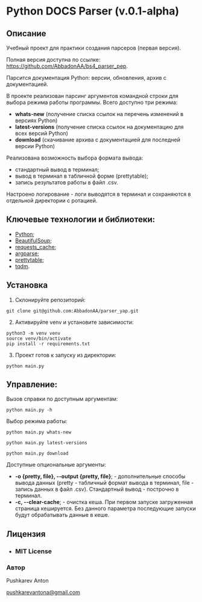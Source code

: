 # Python DOCS Parser (v.0.1-alpha)

## Описание

Учебный проект для практики создания парсеров (первая версия).

Полная версия доступна по ссылке:
https://github.com/AbbadonAA/bs4_parser_pep.

Парсится документация Python: версии, обновления, архив с документацией.

В проекте реализован парсинг аргументов командной строки для выбора режима работы программы. Всего доступно три режима:
- **whats-new** (получение списка ссылок на перечень изменений в версиях Python)
- **latest-versions** (получение списка ссылок на документацию для всех версий Python)
- **download** (скачивание архива с документацией для последней версии Python)

Реализована возможность выбора формата вывода:
- стандартный вывод в терминал;
- вывод в терминал в табличной форме (prettytable);
- запись результатов работы в файл .csv.

Настроено логирование - логи выводятся в терминал и сохраняются в отдельной директории с ротацией.

## Ключевые технологии и библиотеки:
- [Python](https://www.python.org/);
- [BeautifulSoup](https://pypi.org/project/beautifulsoup4/);
- [requests_cache](https://pypi.org/project/requests-cache/);
- [argparse](https://docs.python.org/3/library/argparse.html);
- [prettytable](https://pypi.org/project/prettytable/);
- [tqdm](https://pypi.org/project/tqdm/).

## Установка
1. Склонируйте репозиторий:
```
git clone git@github.com:AbbadonAA/parser_yap.git
```
2. Активируйте venv и установите зависимости:
```
python3 -m venv venv
source venv/bin/activate
pip install -r requirements.txt
```
3. Проект готов к запуску из директории:
```
python main.py
```
## Управление:

Вызов справки по доступным аргументам:
```
python main.py -h
```

Выбор режима работы:
```
python main.py whats-new
```
```
python main.py latest-versions
```
```
python main.py download
```

Доступные опциональные аргументы:
- **-o {pretty, file}, --output {pretty, file}**; - дополнительные способы вывода данных (pretty - табличный формат вывода в терминал, file - запись данных в файл .csv). Стандартный вывод - построчно в терминал.
- **-с, --clear-cache**; - очистка кеша. При первом запуске загруженная страница кешируется. Без данного параметра последующие запуски будут обрабатывать данные в кеше.

## Лицензия
- ### **MIT License**

### Автор
Pushkarev Anton

pushkarevantona@gmail.com


